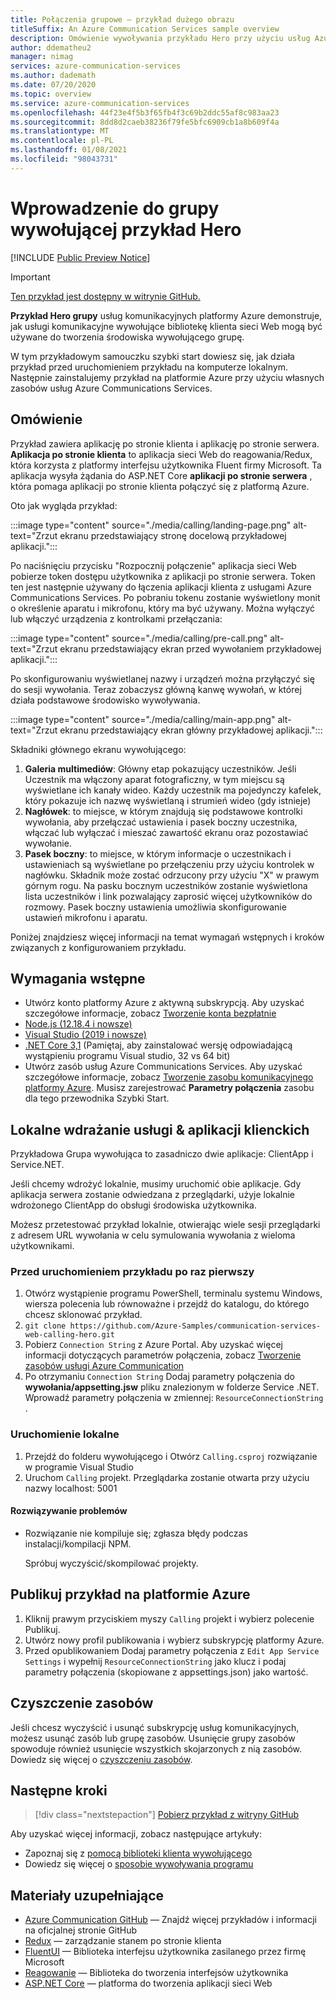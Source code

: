 ```yaml
---
title: Połączenia grupowe — przykład dużego obrazu
titleSuffix: An Azure Communication Services sample overview
description: Omówienie wywoływania przykładu Hero przy użyciu usług Azure Communication Services, aby umożliwić deweloperom dowiedzieć się więcej o wewnętrznych działaniach przykładu.
author: ddematheu2
manager: nimag
services: azure-communication-services
ms.author: dademath
ms.date: 07/20/2020
ms.topic: overview
ms.service: azure-communication-services
ms.openlocfilehash: 44f23e4f5b3f65fb4f3c69b2ddc55af8c983aa23
ms.sourcegitcommit: 8dd8d2caeb38236f79fe5bfc6909cb1a8b609f4a
ms.translationtype: MT
ms.contentlocale: pl-PL
ms.lasthandoff: 01/08/2021
ms.locfileid: "98043731"
---
```

# <a name="get-started-with-the-group-calling-hero-sample"></a>Wprowadzenie do grupy wywołującej przykład Hero

[!INCLUDE [Public Preview Notice](../includes/public-preview-include.md)]

<!----
> [!WARNING]
> Add links to our Hero Sample repo when the sample is publicly available.
---->

> [!IMPORTANT]
> [Ten przykład jest dostępny w witrynie GitHub.](https://github.com/Azure-Samples/communication-services-web-calling-hero)

**Przykład Hero grupy** usług komunikacyjnych platformy Azure demonstruje, jak usługi komunikacyjne wywołujące bibliotekę klienta sieci Web mogą być używane do tworzenia środowiska wywołującego grupę.

W tym przykładowym samouczku szybki start dowiesz się, jak działa przykład przed uruchomieniem przykładu na komputerze lokalnym. Następnie zainstalujemy przykład na platformie Azure przy użyciu własnych zasobów usług Azure Communications Services.

## <a name="overview"></a>Omówienie

Przykład zawiera aplikację po stronie klienta i aplikację po stronie serwera. **Aplikacja po stronie klienta** to aplikacja sieci Web do reagowania/Redux, która korzysta z platformy interfejsu użytkownika Fluent firmy Microsoft. Ta aplikacja wysyła żądania do ASP.NET Core **aplikacji po stronie serwera** , która pomaga aplikacji po stronie klienta połączyć się z platformą Azure. 

Oto jak wygląda przykład:

:::image type="content" source="./media/calling/landing-page.png" alt-text="Zrzut ekranu przedstawiający stronę docelową przykładowej aplikacji.":::

Po naciśnięciu przycisku "Rozpocznij połączenie" aplikacja sieci Web pobierze token dostępu użytkownika z aplikacji po stronie serwera. Token ten jest następnie używany do łączenia aplikacji klienta z usługami Azure Communications Services. Po pobraniu tokenu zostanie wyświetlony monit o określenie aparatu i mikrofonu, który ma być używany. Można wyłączyć lub włączyć urządzenia z kontrolkami przełączania:

:::image type="content" source="./media/calling/pre-call.png" alt-text="Zrzut ekranu przedstawiający ekran przed wywołaniem przykładowej aplikacji.":::

Po skonfigurowaniu wyświetlanej nazwy i urządzeń można przyłączyć się do sesji wywołania. Teraz zobaczysz główną kanwę wywołań, w której działa podstawowe środowisko wywoływania.

:::image type="content" source="./media/calling/main-app.png" alt-text="Zrzut ekranu przedstawiający ekran główny przykładowej aplikacji.":::

Składniki głównego ekranu wywołującego:

1. **Galeria multimediów**: Główny etap pokazujący uczestników. Jeśli Uczestnik ma włączony aparat fotograficzny, w tym miejscu są wyświetlane ich kanały wideo. Każdy uczestnik ma pojedynczy kafelek, który pokazuje ich nazwę wyświetlaną i strumień wideo (gdy istnieje)
2. **Nagłówek**: to miejsce, w którym znajdują się podstawowe kontrolki wywołania, aby przełączać ustawienia i pasek boczny uczestnika, włączać lub wyłączać i mieszać zawartość ekranu oraz pozostawiać wywołanie.
3. **Pasek boczny**: to miejsce, w którym informacje o uczestnikach i ustawieniach są wyświetlane po przełączeniu przy użyciu kontrolek w nagłówku. Składnik może zostać odrzucony przy użyciu "X" w prawym górnym rogu. Na pasku bocznym uczestników zostanie wyświetlona lista uczestników i link pozwalający zaprosić więcej użytkowników do rozmowy. Pasek boczny ustawienia umożliwia skonfigurowanie ustawień mikrofonu i aparatu.

Poniżej znajdziesz więcej informacji na temat wymagań wstępnych i kroków związanych z konfigurowaniem przykładu.

## <a name="prerequisites"></a>Wymagania wstępne

- Utwórz konto platformy Azure z aktywną subskrypcją. Aby uzyskać szczegółowe informacje, zobacz [Tworzenie konta bezpłatnie](https://azure.microsoft.com/free/?WT.mc_id=A261C142F)
- [Node.js (12.18.4 i nowsze)](https://nodejs.org/en/download/)
- [Visual Studio (2019 i nowsze)](https://visualstudio.microsoft.com/vs/)
- [.NET Core 3,1](https://dotnet.microsoft.com/download/dotnet-core/3.1) (Pamiętaj, aby zainstalować wersję odpowiadającą wystąpieniu programu Visual studio, 32 vs 64 bit)
- Utwórz zasób usług Azure Communications Services. Aby uzyskać szczegółowe informacje, zobacz [Tworzenie zasobu komunikacyjnego platformy Azure](../quickstarts/create-communication-resource.md). Musisz zarejestrować **Parametry połączenia** zasobu dla tego przewodnika Szybki Start.

## <a name="locally-deploy-the-service--client-applications"></a>Lokalne wdrażanie usługi & aplikacji klienckich

Przykładowa Grupa wywołująca to zasadniczo dwie aplikacje: ClientApp i Service.NET.

Jeśli chcemy wdrożyć lokalnie, musimy uruchomić obie aplikacje. Gdy aplikacja serwera zostanie odwiedzana z przeglądarki, użyje lokalnie wdrożonego ClientApp do obsługi środowiska użytkownika.

Możesz przetestować przykład lokalnie, otwierając wiele sesji przeglądarki z adresem URL wywołania w celu symulowania wywołania z wieloma użytkownikami.

### <a name="before-running-the-sample-for-the-first-time"></a>Przed uruchomieniem przykładu po raz pierwszy

1. Otwórz wystąpienie programu PowerShell, terminalu systemu Windows, wiersza polecenia lub równoważne i przejdź do katalogu, do którego chcesz sklonować przykład.
2. `git clone https://github.com/Azure-Samples/communication-services-web-calling-hero.git`
3. Pobierz `Connection String` z Azure Portal. Aby uzyskać więcej informacji dotyczących parametrów połączenia, zobacz [Tworzenie zasobów usługi Azure Communication](../quickstarts/create-communication-resource.md)
4. Po otrzymaniu `Connection String` Dodaj parametry połączenia do **wywołania/appsetting.jsw** pliku znalezionym w folderze Service .NET. Wprowadź parametry połączenia w zmiennej: `ResourceConnectionString` .

### <a name="local-run"></a>Uruchomienie lokalne

1. Przejdź do folderu wywołującego i Otwórz `Calling.csproj` rozwiązanie w programie Visual Studio
2. Uruchom `Calling` projekt. Przeglądarka zostanie otwarta przy użyciu nazwy localhost: 5001

#### <a name="troubleshooting"></a>Rozwiązywanie problemów

- Rozwiązanie nie kompiluje się; zgłasza błędy podczas instalacji/kompilacji NPM.

   Spróbuj wyczyścić/skompilować projekty.

## <a name="publish-the-sample-to-azure"></a>Publikuj przykład na platformie Azure

1. Kliknij prawym przyciskiem myszy `Calling` projekt i wybierz polecenie Publikuj.
2. Utwórz nowy profil publikowania i wybierz subskrypcję platformy Azure.
3. Przed opublikowaniem Dodaj parametry połączenia z `Edit App Service Settings` i wypełnij `ResourceConnectionString` jako klucz i podaj parametry połączenia (skopiowane z appsettings.json) jako wartość.

## <a name="clean-up-resources"></a>Czyszczenie zasobów

Jeśli chcesz wyczyścić i usunąć subskrypcję usług komunikacyjnych, możesz usunąć zasób lub grupę zasobów. Usunięcie grupy zasobów spowoduje również usunięcie wszystkich skojarzonych z nią zasobów. Dowiedz się więcej o [czyszczeniu zasobów](../quickstarts/create-communication-resource.md#clean-up-resources).

## <a name="next-steps"></a>Następne kroki

>[!div class="nextstepaction"] 
>[Pobierz przykład z witryny GitHub](https://github.com/Azure-Samples/communication-services-web-calling-hero)

Aby uzyskać więcej informacji, zobacz następujące artykuły:

- Zapoznaj się z [pomocą biblioteki klienta wywołującego](../quickstarts/voice-video-calling/calling-client-samples.md)
- Dowiedz się więcej o [sposobie wywoływania programu](../concepts/voice-video-calling/about-call-types.md)

## <a name="additional-reading"></a>Materiały uzupełniające

- [Azure Communication GitHub](https://github.com/Azure/communication) — Znajdź więcej przykładów i informacji na oficjalnej stronie GitHub
- [Redux](https://redux.js.org/) — zarządzanie stanem po stronie klienta
- [FluentUI](https://aka.ms/fluent-ui) — Biblioteka interfejsu użytkownika zasilanego przez firmę Microsoft
- [Reagowanie](https://reactjs.org/) — Biblioteka do tworzenia interfejsów użytkownika
- [ASP.NET Core](/aspnet/core/introduction-to-aspnet-core?preserve-view=true&view=aspnetcore-3.1) — platforma do tworzenia aplikacji sieci Web
